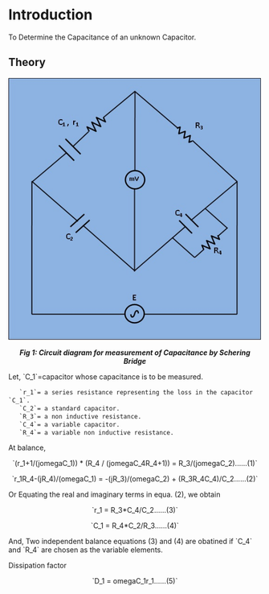 # Introduction

To Determine the Capacitance of an unknown Capacitor.  

## Theory
 

<div align="center">

![Rm501 Figure](images/schering.jpg)

***Fig 1: Circuit diagram for measurement of Capacitance by Schering Bridge***
</div>
Let, `C_1`=capacitor whose capacitance is to be measured.

       `r_1`= a series resistance representing the loss in the capacitor `C_1`.
       `C_2`= a standard capacitor.
       `R_3`= a non inductive resistance.
       `C_4`= a variable capacitor.
       `R_4`= a variable non inductive resistance.
At balance,  
<p align="center">
`(r_1+1/(jomegaC_1)) * (R_4 / (jomegaC_4R_4+1)) = R_3/(jomegaC_2)......(1)`
</p>
<p align="center">
`r_1R_4-(jR_4)/(omegaC_1) = -(jR_3)/(omegaC_2) + (R_3R_4C_4)/C_2......(2)`
 </p>
Or Equating the real and imaginary terms in equa. (2), we obtain
<p align="center">
`r_1 = R_3*C_4/C_2......(3)`
</p>
<p align="center">
`C_1 = R_4*C_2/R_3......(4)`
 </p>
And, Two independent balance equations (3) and (4) are obatined if `C_4` and `R_4` are chosen as the variable elements.

Dissipation factor
<p align="center">
`D_1 = omegaC_1r_1......(5)`
  </p>
 <script id="MathJax-script" async src="https://cdn.jsdelivr.net/npm/mathjax@3/es5/tex-mml-chtml.js"></script>
